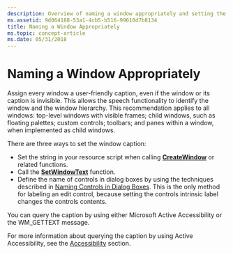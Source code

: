 ```yaml
---
description: Overview of naming a window appropriately and setting the window caption for the Tablet PC.
ms.assetid: 9d064188-53a1-4cb5-b516-99610d7b8134
title: Naming a Window Appropriately
ms.topic: concept-article
ms.date: 05/31/2018
---
```


# Naming a Window Appropriately

Assign every window a user-friendly caption, even if the window or its caption is invisible. This allows the speech functionality to identify the window and the window hierarchy. This recommendation applies to all windows: top-level windows with visible frames; child windows, such as floating palettes; custom controls; toolbars; and panes within a window, when implemented as child windows.

There are three ways to set the window caption:

-   Set the string in your resource script when calling [**CreateWindow**](/windows/desktop/api/winuser/nf-winuser-createwindowa) or related functions.
-   Call the [**SetWindowText**](/windows/desktop/api/winuser/nf-winuser-setwindowtexta) function.
-   Define the name of controls in dialog boxes by using the techniques described in [Naming Controls in Dialog Boxes](naming-controls-in-dialog-boxes.md). This is the only method for labeling an edit control, because setting the controls intrinsic label changes the controls contents.

You can query the caption by using either Microsoft Active Accessibility or the WM\_GETTEXT message.

For more information about querying the caption by using Active Accessibility, see the [Accessibility](/windows/desktop/accessibility) section.

 

 
